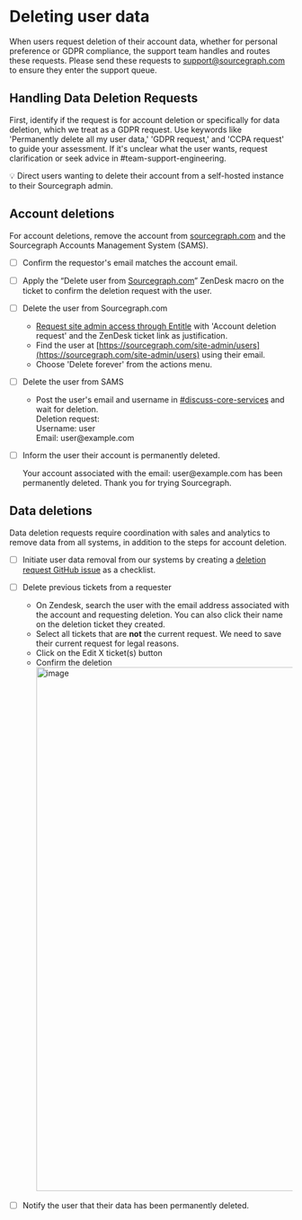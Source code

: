 # Deleting user data

When users request deletion of their account data, whether for personal preference or GDPR compliance, the support team handles and routes these requests. Please send these requests to support@sourcegraph.com to ensure they enter the support queue.

## Handling Data Deletion Requests

First, identify if the request is for account deletion or specifically for data deletion, which we treat as a GDPR request. Use keywords like 'Permanently delete all my user data,' 'GDPR request,' and 'CCPA request' to guide your assessment. If it's unclear what the user wants, request clarification or seek advice in #team-support-engineering.

<aside>
💡 Direct users wanting to delete their account from a self-hosted instance to their Sourcegraph admin.
</aside>

## Account deletions

For account deletions, remove the account from [sourcegraph.com](http://sourcegraph.com/) and the Sourcegraph Accounts Management System (SAMS).

- [ ] Confirm the requestor's email matches the account email.
- [ ] Apply the “Delete user from [Sourcegraph.com](http://sourcegraph.com/)” ZenDesk macro on the ticket to confirm the deletion request with the user.
- [ ] Delete the user from Sourcegraph.com
  - [Request site admin access through Entitle](https://handbook.sourcegraph.com/departments/security/admin-access-internal-instances/#new-direct-method) with 'Account deletion request' and the ZenDesk ticket link as justification.
  - Find the user at [https://sourcegraph.com/site-admin/users](https://sourcegraph.com/site-admin/users) using their email.
  - Choose 'Delete forever' from the actions menu.
- [ ] Delete the user from SAMS
  - Post the user's email and username in [#discuss-core-services](https://sourcegraph.slack.com/archives/discuss-core-services) and wait for deletion.
      <aside>
      Deletion request: <br>
      Username: user <br>
      Email: user@example.com
      </aside>

- [ ] Inform the user their account is permanently deleted.
  <aside>
  Your account associated with the email: user@example.com has been permanently deleted. Thank you for trying Sourcegraph.
  </aside>


## Data deletions

Data deletion requests require coordination with sales and analytics to remove data from all systems, in addition to the steps for account deletion.

- [ ] Initiate user data removal from our systems by creating a [deletion request GitHub issue](https://github.com/sourcegraph/customer/issues/new?assignees=&labels=&projects=&template=user-data-deletion.md&title=Request+to+permanently+delete+all+user+data+for%3A+someone%40example.com) as a checklist.

- [ ] Delete previous tickets from a requester
  - On Zendesk, search the user with the email address associated with the account and requesting deletion. You can also click their name on the deletion ticket they created.
  - Select all tickets that are **not** the current request. We need to save their current request for legal reasons.
  - Click on the Edit X ticket(s) button
  - Confirm the deletion
    <img width="933" alt="image" src="https://storage.googleapis.com/sourcegraph-assets/select-tickets-action.png">
- [ ] Notify the user that their data has been permanently deleted.
